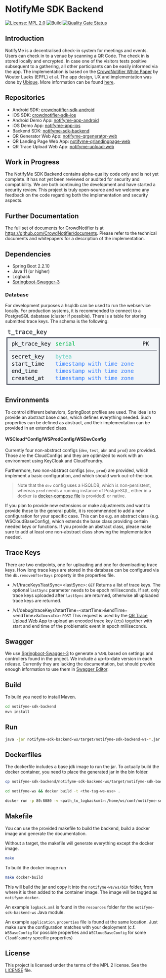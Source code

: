 # NotifyMe SDK Backend

[![License: MPL 2.0](https://img.shields.io/badge/License-MPL%202.0-brightgreen.svg)](https://github.com/notifyme-app/notifyme-sdk-backend/blob/master/LICENSE)
![Build](https://github.com/notifyme-app/notifyme-sdk-backend/workflows/Build/badge.svg?branch=main)
[![Quality Gate Status](https://sonarcloud.io/api/project_badges/measure?project=notifyme-app_notifyme-sdk-backend&metric=alert_status)](https://sonarcloud.io/dashboard?id=notifyme-app_notifyme-sdk-backend)

## Introduction
NotifyMe is a decentralised check-in system for meetings and events. Users can check in to a venue by scanning a QR Code. The check in is stored locally and encrypted. In case one of the visitors tests positive subsequent to a gathering, all other participants can be easily informed via the app. The implementation is based on the [CrowdNotifier White Paper](https://github.com/CrowdNotifier/documents) by Wouter Lueks (EPFL) et al. The app design, UX and implementation was done by [Ubique](https://ubique.ch/). More information can be found [here](https://notify-me.ch).

## Repositories
* Android SDK: [crowdnotifier-sdk-android](https://github.com/CrowdNotifier/crowdnotifier-sdk-android)
* iOS SDK: [crowdnotifier-sdk-ios](https://github.com/CrowdNotifier/crowdnotifier-sdk-ios)
* Android Demo App: [notifyme-app-android](https://github.com/notifyme-app/notifyme-app-android)
* iOS Demo App: [notifyme-app-ios](https://github.com/notifyme-app/notifyme-app-ios)
* Backend SDK: [notifyme-sdk-backend](https://github.com/notifyme-app/notifyme-sdk-backend)
* QR Generator Web App: [notifyme-qrgenerator-web](https://github.com/notifyme-app/notifyme-qrgenerator-web)
* QR Landing Page Web App: [notifyme-qrlandingpage-web](https://github.com/notifyme-app/notifyme-qrlandingpage-web)
* QR Trace Upload Web App: [notifyme-upload-web](https://github.com/notifyme-app/notifyme-upload-web)

## Work in Progress
The NotifyMe SDK Backend contains alpha-quality code only and is not yet complete. It has not yet been reviewed or audited for security and compatibility. We are both continuing the development and have started a security review. This project is truly open-source and we welcome any feedback on the code regarding both the implementation and security aspects.

## Further Documentation
The full set of documents for CrowdNotifier is at https://github.com/CrowdNotifier/documents. Please refer to the technical documents and whitepapers for a description of the implementation.

## Dependencies
* Spring Boot 2.2.10
* Java 11 (or higher)
* Logback
* [Springboot-Swagger-3](https://bintray.com/ubique-oss/springboot-swagger3)

### Database
For development purposes a hsqldb can be used to run the webservice locally. For production systems, it is recommended to connect to a PostgreSQL dabatase (cluster if possible). There is a table for storing submitted trace keys. The schema is the following:

![](documentation/img/t_trace_key.png)

## Environments
To control different behaviors, SpringBoot profiles are used. The idea is to provide an abstract base class, which defines everything needed. Such properties can be defined as abstract, and their implementation can be provided in an extended class.

#### WSCloud*Config/WSProdConfig/WSDevConfig
Currently four non-abstract configs (`dev`, `test`, `abn` and `prod`) are provided. Those are the CloudConfigs and they are optimized to work with an environment using KeyCloak and CloudFoundry.

Furthermore, two non-abstract configs (`dev`, `prod`) are provided, which implement a basic configuration, and which should work out-of-the-box.

> Note that the `dev` config uses a HSQLDB, which is non-persistent, whereas `prod` needs a running instance of PostgreSQL, either in a docker (a [docker-compose file](docker-compose/stack.yml) is provided) or native.

If you plan to provide new extensions or make adjustments and want to provide those to the general public, it is recommended to add a new configuration for your specific case. This can be e.g. an abstract class (e.g. WSCloudBaseConfig), which extends the base class providing certain needed keys or functions. If you provide an abstract class, please make sure to add at least one non-abstract class showing the implementation needed.

## Trace Keys
There are two endpoints, one for uploading and one for downloading trace keys. How long trace keys are stored in the database can be configured via the `db.removeAfterDays` property in the properties file.

- /v1/traceKeys?lastSync=\<lastSync\>: `GET` Returns a list of trace keys. The optional `lastSync` parameter needs to be epoch milliseconds. If set, only trace keys uploaded after `lastSync` are returned, otherwise all uploaded trace keys are returned.

- /v1/debug/traceKeys?startTime=\<startTime\>&endTime=\<endTime\>&ctx=\<ctx\>: `POST` This request is used by the [QR Trace Upload Web App](https://github.com/notifyme-app/notifyme-upload-web) to upload an encoded trace key (`ctx`) together with start and end time of the problematic event in epoch milliseconds.

## Swagger
We use [Springboot-Swagger-3](https://github.com/Ubique-OSS/springboot-swagger3) to generate a `YAML` based on settings and controllers found in the project. We include a up-to-date version in each release. Currently they are lacking the documentation, but should provide enough information to use them in [Swagger Editor](https://editor.swagger.io).

## Build
To build you need to install Maven.

```bash
cd notifyme-sdk-backend
mvn install
```

## Run
```bash
java -jar notifyme-sdk-backend-ws/target/notifyme-sdk-backend-ws-*.jar
```

## Dockerfiles
The dockerfile includes a base jdk image to run the jar. To actually build the docker container, you need to place the generated jar in the bin folder.

```bash
cp notifyme-sdk-backend/notifyme-sdk-backend-ws/target/notifyme-sdk-backend-ws*.jar notifyme-ws/ws/bin/notifyme-sdk-backend-ws-1.0.0.jar
```

```bash
cd notifyme-ws && docker build -t <the-tag-we-use> .
```

```bash
docker run -p 80:8080 -v <path_to_logbackxml>:/home/ws/conf/notifyme-sdk-backend-ws-logback.xml -v <path_to_application_properties>:/home/ws/conf/notifyme-sdk-backend-ws.properties <the-tag-we-use>
```

## Makefile
You can use the provided makefile to build the backend, build a docker image and generate the documentation.

Without a target, the makefile will generate everything except the docker image.

```bash
make
```

To build the docker image run

```bash
make docker-build
```

This will build the jar and copy it into the `notifyme-ws/ws/bin` folder, from where it is then added to the container image.
The image will be tagged as `notifyme-docker`.

An example `logback.xml` is found in the `resources` folder for the `notifyme-sdk-backend-ws` Java module.

An example `application.properties` file is found at the same location.
Just make sure the configuration matches with your deployment (c.f. `WSBaseConfig` for possible properties
and `WSCloudBaseConfig` for some `CloudFoundry` specific properties)


## License
This project is licensed under the terms of the MPL 2 license. See the [LICENSE](LICENSE) file.
